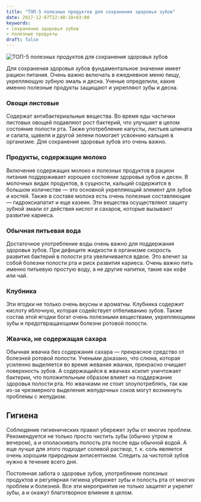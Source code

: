 ```yaml
---
title: "ТОП-5 полезных продуктов для сохранения здоровья зубов"
date: 2017-12-07T22:48:18+03:00
keywords:
- сохранение здоровья зубов
- полезные продукты
draft: false
---
```


![ТОП-5 полезных продуктов для сохранения здоровья зубов](/images/post_7.jpg)

Для сохранения здоровья зубов фундаментальное значение имеет рацион питания. Очень важно включать в ежедневное меню пищу, укрепляющую зубную эмаль и десна. Ученые определили, какие именно полезные продукты защищают и укрепляют зубы и десна.<!--more-->

### Овощи листовые

Содержат антибактериальные вещества. Во время еды частички листовых овощей подавляют рост бактерий, что улучшает в целом состояние полости рта. Также употребление капусты, листьев шпината и салата, щавеля и другой зелени помогает усвоению кальция в организме. Для сохранения здоровья зубов это очень важно.

### Продукты, содержащие молоко

Включение содержащих молоко и полезных продуктов в рацион питания поддерживает хорошее состояние здоровья зубов и десен. В молочных видах продуктов, в сущности, кальций содержится в большом количестве — это основной укрепляющий элемент для зубов и костей. Также в составе молока есть очень полезные составляющие — гидроксиапатит и еще казеин. Эти вещества осуществляют защиту зубной эмали от действия кислот и сахаров, которые вызывают развитие кариеса.

### Обычная питьевая вода

Достаточное употребление воды очень важно для поддержания здоровья зубов. При дефиците жидкости в организме скорость развития бактерий в полости рта увеличивается вдвое. Это влечет за собой болезни полости рта и риск развития кариеса. Очень важно пить именно питьевую простую воду, а не другие напитки, такие как кофе или чай.

### Клубника

Эти ягодки не только очень вкусны и ароматны. Клубника содержит кислоту яблочную, которая содействует отбеливанию зубов. Также состав этой ягодки богат очень полезными веществами, укрепляющими зубы и предотвращающими болезни ротовой полости.

### Жвачка, не содержащая сахара

Обычная жвачка без содержания сахара — прекрасное средство от болезней ротовой полости. Учеными доказано, что слюна, которая усиленно выделяется во время жевания жвачки, прекрасно очищает поверхность зубов. А содержащийся в жвачках ксилит уничтожает бактерии, что положительным образом влияет на поддержание здоровья полости рта. Но жвачками не стоит злоупотреблять, так как из-за чрезмерного выделения желудочных соков могут возникнуть проблемы с желудком.

## Гигиена

Соблюдение гигиенических правил убережет зубы от многих проблем. Рекомендуется не только просто чистить зубы (обычно утром и вечером), а и ополаскивать полость рта после еды обычной водой. А еще лучше для этого подходит солевой раствор, т. к. соль является очень хорошим природным антисептиком. Следить за чистотой зубов нужно в течение всего дня.


Постоянная забота о здоровье зубов, употребление полезных продуктов и регулярная гигиена убережет зубы и полость рта от многих проблем и болезней. Все эти мероприятия не только защитят и укрепят зубы, а и окажут благотворное влияние в целом.
